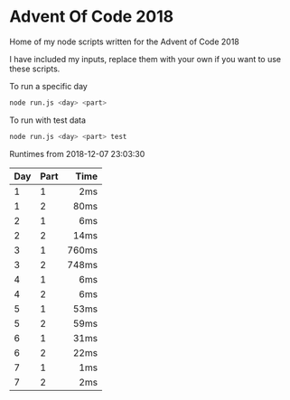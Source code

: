 # Advent Of Code 2018

Home of my node scripts written for the Advent of Code 2018

I have included my inputs, replace them with your own if you want to use these scripts.

To run a specific day
```bash
node run.js <day> <part>
```

To run with test data
```bash
node run.js <day> <part> test
```

Runtimes from 2018-12-07 23:03:30
 
Day | Part | Time
--- | --- | ---:
1 | 1 | 2ms
1 | 2 | 80ms
2 | 1 | 6ms
2 | 2 | 14ms
3 | 1 | 760ms
3 | 2 | 748ms
4 | 1 | 6ms
4 | 2 | 6ms
5 | 1 | 53ms
5 | 2 | 59ms
6 | 1 | 31ms
6 | 2 | 22ms
7 | 1 | 1ms
7 | 2 | 2ms
